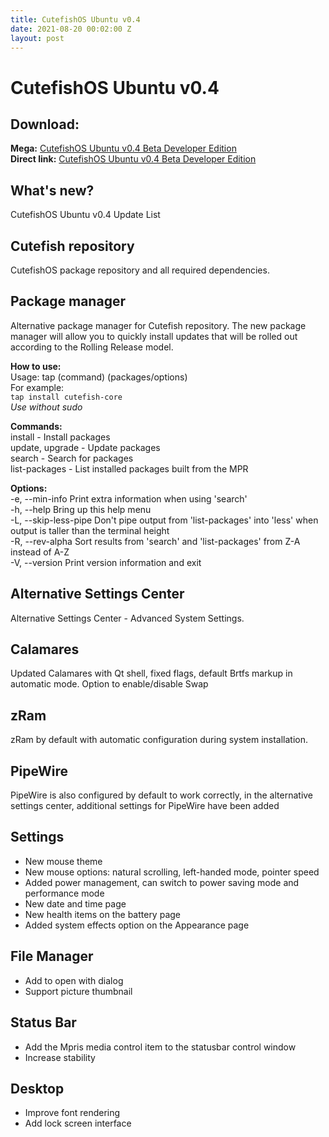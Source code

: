 ```yaml
---
title: CutefishOS Ubuntu v0.4
date: 2021-08-20 00:02:00 Z
layout: post
---
```


# CutefishOS Ubuntu v0.4

## Download:

**Mega:** [CutefishOS Ubuntu v0.4 Beta Developer Edition](https://bit.ly/3Dcyd7s)  
**Direct link:** [CutefishOS Ubuntu v0.4 Beta Developer Edition](https://bit.ly/3k8k5U3)  

## What's new?

CutefishOS Ubuntu v0.4 Update List  

## Cutefish repository

CutefishOS package repository and all required dependencies.  

## Package manager

Alternative package manager for Cutefish repository. The new package manager will allow you to quickly install updates that will be rolled out according to the Rolling Release model.  

**How to use:**  
Usage: tap (command) (packages/options)    
For example:   
`tap install cutefish-core`     
*Use without sudo*  

**Commands:**  
install - Install packages    
update, upgrade - Update packages    
search - Search for packages    
list-packages - List installed packages built from the MPR    
  
**Options:**  
-e, --min-info Print extra information when using 'search'    
-h, --help Bring up this help menu    
-L, --skip-less-pipe Don't pipe output from 'list-packages' into 'less' when output is taller than the terminal height    
-R, --rev-alpha Sort results from 'search' and 'list-packages' from Z-A instead of A-Z    
-V, --version Print version information and exit  

## Alternative Settings Center

Alternative Settings Center - Advanced System Settings.

## Calamares

Updated Calamares with Qt shell, fixed flags, default Brtfs markup in automatic mode. Option to enable/disable Swap

## zRam

zRam by default with automatic configuration during system installation.

## PipeWire

PipeWire is also configured by default to work correctly, in the alternative settings center, additional settings for PipeWire have been added

## Settings

- New mouse theme  
- New mouse options: natural scrolling, left-handed mode, pointer speed  
- Added power management, can switch to power saving mode and performance mode  
- New date and time page  
- New health items on the battery page  
- Added system effects option on the Appearance page

## File Manager

- Add to open with dialog  
- Support picture thumbnail

## Status Bar

- Add the Mpris media control item to the statusbar control window  
- Increase stability

## Desktop

- Improve font rendering  
- Add lock screen interface
